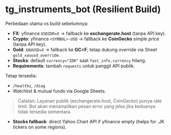 # tg_instruments_bot (Resilient Build)

Perbedaan utama vs build sebelumnya:
- **FX**: yfinance `USDIDR=X` → fallback ke **exchangerate.host** (tanpa API key).
- **Crypto**: yfinance `<SYMBOL>-USD` → fallback ke **CoinGecko** simple price (tanpa API key).
- **Gold**: `XAUUSD=X` → fallback ke **GC=F**; tetap dukung override via Sheet `gold_xauusd_override`.
- **Stocks**: default `currency="IDR"` saat `fast_info.currency` hilang.
- **Requirements**: tambah `requests` untuk panggil API publik.

Tetap tersedia:
- `/healthz`, `/diag`
- Watchlist & mutual funds via Google Sheets.

> Catatan: Layanan publik (exchangerate.host, CoinGecko) punya rate limit. Bot akan menampilkan pesan error yang jelas jika keduanya tidak tersedia sementara.


- **Stocks fallback**: direct Yahoo Chart API if yfinance empty (helps for .JK tickers on some regions).

